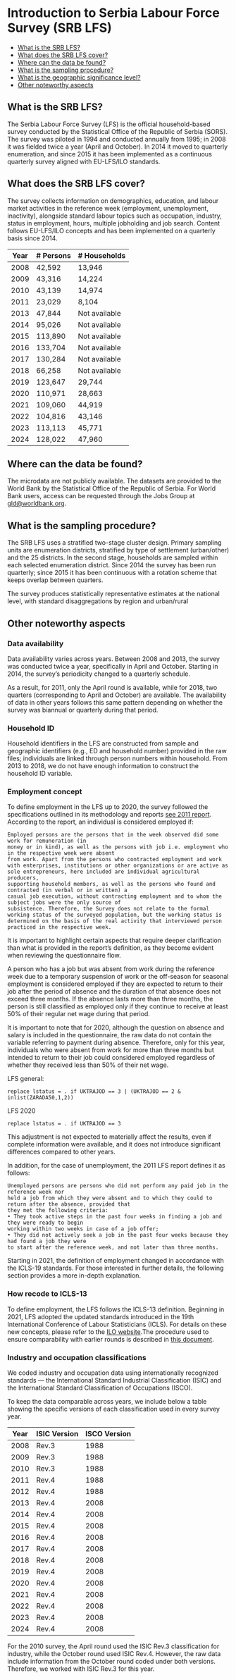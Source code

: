 # Introduction to Serbia Labour Force Survey (SRB LFS)

- [What is the SRB LFS?](#what-is-the-srb-lfs)
- [What does the SRB LFS cover?](#what-does-the-srb-lfs-cover)
- [Where can the data be found?](#where-can-the-data-be-found)
- [What is the sampling procedure?](#what-is-the-sampling-procedure)
- [What is the geographic significance level?](#what-is-the-geographic-significance-level)
- [Other noteworthy aspects](#other-noteworthy-aspects)

## What is the SRB LFS?
The Serbia Labour Force Survey (LFS) is the official household-based survey conducted by the Statistical Office of the Republic of Serbia (SORS). The survey was piloted in 1994 and conducted annually from 1995; in 2008 it was fielded twice a year (April and October). In 2014 it moved to quarterly enumeration, and since 2015 it has been implemented as a continuous quarterly survey aligned with EU-LFS/ILO standards. 

## What does the SRB LFS cover?
The survey collects information on demographics, education, and labour market activities in the reference week (employment, unemployment, inactivity), alongside standard labour topics such as occupation, industry, status in employment, hours, multiple jobholding and job search. Content follows EU-LFS/ILO concepts and has been implemented on a quarterly basis since 2014.

| Year | # Persons | # Households |
|------|------------|--------------|
| 2008 | 42,592     | 13,946       |
| 2009 | 43,316     | 14,224       |
| 2010 | 43,139     | 14,974       |
| 2011 | 23,029     | 8,104        |
| 2013 | 47,844     | Not available       |
| 2014 | 95,026     | Not available       |
| 2015 | 113,890    | Not available      |
| 2016 | 133,704    | Not available      |
| 2017 | 130,284    | Not available      |
| 2018 | 66,258     | Not available       |
| 2019 | 123,647    | 29,744       |
| 2020 | 110,971    | 28,663       |
| 2021 | 109,060    | 44,919       |
| 2022 | 104,816    | 43,146       |
| 2023 | 113,113    | 45,771       |
| 2024 | 128,022    | 47,960       |


## Where can the data be found?
The microdata are not publicly available. The datasets are provided to the World Bank by the Statistical Office of the Republic of Serbia. For World Bank users, access can be requested through the Jobs Group at gld@worldbank.org.

## What is the sampling procedure?
The SRB LFS uses a stratified two-stage cluster design. Primary sampling units are enumeration districts, stratified by type of settlement (urban/other) and the 25 districts. In the second stage, households are sampled within each selected enumeration district. Since 2014 the survey has been run quarterly; since 2015 it has been continuous with a rotation scheme that keeps overlap between quarters. 

The survey produces statistically representative estimates at the national level, with standard disaggregations by region and urban/rural 


## Other noteworthy aspects

### Data availability
Data availability varies across years. Between 2008 and 2013, the survey was conducted twice a year, specifically in April and October. Starting in 2014, the survey’s periodicity changed to a quarterly schedule.

As a result, for 2011, only the April round is available, while for 2018, two quarters (corresponding to April and October) are available. The availability of data in other years follows this same pattern depending on whether the survey was biannual or quarterly during that period.

### Household ID
Household identifiers in the LFS are constructed from sample and geographic identifiers (e.g., ED and household number) provided in the raw files; individuals are linked through person numbers within household. From 2013 to 2018, we do not have enough information to construct the household ID variable. 


### Employment concept
To define employment in the LFS up to 2020, the survey followed the specifications outlined in its methodology and reports [see 2011 report](utilities/SRB%202011%20LFS%20Report.pdf). According to the report, an individual is considered employed if:
```
Employed persons are the persons that in the week observed did some work for remuneration (in 
money or in kind), as well as the persons with job i.e. employment who in the respective week were absent 
from work. Apart from the persons who contracted employment and work with enterprises, institutions or other organizations or are active as sole entrepreneurs, here included are individual agricultural producers, 
supporting household members, as well as the persons who found and contracted (in verbal or in written) a 
casual job execution, without contracting employment and to whom the subject jobs were the only source of 
subsistence. Therefore, the Survey does not relate to the formal working status of the surveyed population, but the working status is determined on the basis of the real activity that interviewed person practiced in the respective week.
```

It is important to highlight certain aspects that require deeper clarification than what is provided in the report’s definition, as they become evident when reviewing the questionnaire flow.

A person who has a job but was absent from work during the reference week due to a temporary suspension of work or the off-season for seasonal employment is considered employed if they are expected to return to their job after the period of absence and the duration of that absence does not exceed three months.
If the absence lasts more than three months, the person is still classified as employed only if they continue to receive at least 50% of their regular net wage during that period.

It is important to note that for 2020, although the question on absence and salary is included in the questionnaire, the raw data do not contain the variable referring to payment during absence.
Therefore, only for this year, individuals who were absent from work for more than three months but intended to return to their job could considered employed regardless of whether they received less than 50% of their net wage.

LFS general: 

```
replace lstatus = . if UKTRAJOD == 3 | (UKTRAJOD == 2 & inlist(ZARADA50,1,2))
```
LFS 2020

```
replace lstatus = . if UKTRAJOD == 3 
```
This adjustment is not expected to materially affect the results, even if complete information were available, and it does not introduce significant differences compared to other years.

In addition, for the case of unemployment, the 2011 LFS report defines it as follows:

```
Unemployed persons are persons who did not perform any paid job in the reference week nor 
held a job from which they were absent and to which they could to return after the absence, provided that 
they met the following criteria: 
• They took active steps in the past four weeks in finding a job and they were ready to begin 
working within two weeks in case of a job offer; 
• They did not actively seek a job in the past four weeks because they had found a job they were 
to start after the reference week, and not later than three months. 
```

Starting in 2021, the definition of employment changed in accordance with the ICLS-19 standards. For those interested in further details, the following section provides a more in-depth explanation.

### How recode to ICLS-13
To define employment, the LFS follows the ICLS-13 definition. Beginning in 2021, LFS adopted the updated standards introduced in the 19th International Conference of Labour Statisticians (ICLS). For details on these new concepts, please refer to the [ILO website](https://ilostat.ilo.org/methods/concepts-and-definitions/description-work-statistics-icls19/).The procedure used to ensure comparability with earlier rounds is described in [this document](Conversion%20from%20ICLS-19%20to%20ICLS-13%20version.md).

### Industry and occupation classifications
We coded industry and occupation data using internationally recognized standards — the International Standard Industrial Classification (ISIC) and the International Standard Classification of Occupations (ISCO).

To keep the data comparable across years, we include below a table showing the specific versions of each classification used in every survey year.

| Year | ISIC Version | ISCO Version |
|------|---------------|--------------|
| 2008 | Rev.3 | 1988 |
| 2009 | Rev.3 | 1988 |
| 2010 | Rev.3 | 1988 |
| 2011 | Rev.4 | 1988 |
| 2012 | Rev.4 | 1988 |
| 2013 | Rev.4 | 2008 |
| 2014 | Rev.4 | 2008 |
| 2015 | Rev.4 | 2008 |
| 2016 | Rev.4 | 2008 |
| 2017 | Rev.4 | 2008 |
| 2018 | Rev.4 | 2008 |
| 2019 | Rev.4 | 2008 |
| 2020 | Rev.4 | 2008 |
| 2021 | Rev.4 | 2008 |
| 2022 | Rev.4 | 2008 |
| 2023 | Rev.4 | 2008 |
| 2024 | Rev.4 | 2008 |

For the 2010 survey, the April round used the ISIC Rev.3 classification for industry, while the October round used ISIC Rev.4. However, the raw data include information from the October round coded under both versions. Therefore, we worked with ISIC Rev.3 for this year.